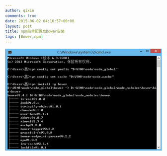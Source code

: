 ```yaml
---
author: qixin
comments: true
date: 2015-06-02 04:16:57+00:00
layout: post
title: npm简单配置及bower安装
tags: [Bower,npm]
---
```


![npm简单配置及安装bower](/assets/img/2015/06/npm_bower.png)
